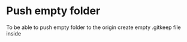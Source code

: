 # Push empty folder

To be able to push empty folder to the origin create empty .gitkeep file inside